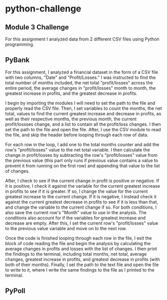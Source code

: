 # python-challenge

## Module 3 Challenge
For this assignment I analyzed data from 2 different CSV files using Python programming.

## PyBank
For this assignment, I analyzed a financial dataset in the form of a CSV file with two columns, "Date" and "Profit/Losses." I was instructed to find the total number of months included, the net total "profit/losses" across the entire period, the average changes in "profit/losses" month to month, the greatest increase in profits, and the greatest decrease in profits.

I begin by importing the modules I will need to set the path to the file and properly read the CSV file. Then, I set variables to count the months, the net total, values to find the current greatest increase and decrease in profits, as well as their respective months, the previous month, the current profit/lossses change, and a list to contain all the profit/loss changes. I then set the path to the file and open the file. After, I use the CSV module to read the file, and skip the header before looping through each row of data.

For each row in the loop, I add one to the total months counter and add the row's "profit/losses" value to the net total variable. I then calculate the change in profit/losses by subtracting the row's "profit/losses" value from the previous value (this part only runs if previous value contains a value to prevent it from running on the first row) and appending that value to the list of changes.

After, I check to see if the current change in profit is positive or negative. If it is positive, I check it against the variable for the current greatest increase in profits to see if it is greater. If so, I change the value for the current greatest increase to the current change. If it is negative, I instead check it against the current greatest decrease in profits to see if it is less than that, and change the variable to the current change if so. For both conditions, I also save the current row's "Month" value to use in the analysis. The conditions also account for if the variables for greatest increase and decrease are empty. After this, I set the current row's "profit/losses" value to the previous value variable and move on to the next row.

Once the code is finished looping through each row in the file, I exit the block of code reading the file and begin the analysis by calculating the average changes in profits and losses with the list of changes. I then print the findings to the terminal, including total months, net total, average changes, greatest increase in profits, and greatest decrease in profits (with both of their months). Finally, I set the path to the text file and open the file to write to it, where I write the same findings to the file as I printed to the terminal.

## PyPoll